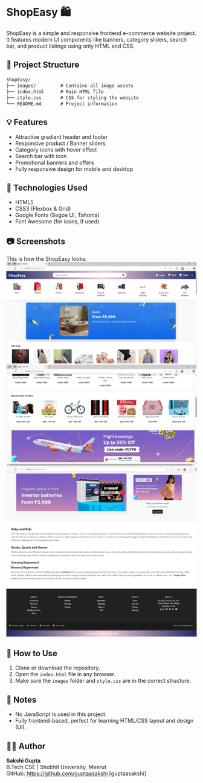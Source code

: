 # ShopEasy 🛍️

ShopEasy is a simple and responsive frontend e-commerce website project. It features modern UI components like banners, category sliders, search bar, and product listings using only HTML and CSS.

## 🧾 Project Structure

```
ShopEasy/
├── images/         # Contains all image assets
├── index.html      # Main HTML file
├── style.css       # CSS for styling the website
└── README.md       # Project information
```

## 💡 Features

- Attractive gradient header and footer
- Responsive product / Banner sliders
- Category icons with hover effect
- Search bar with icon
- Promotional banners and offers
- Fully responsive design for mobile and desktop

## 🔧 Technologies Used

- HTML5
- CSS3 (Flexbox & Grid)
- Google Fonts (Segoe UI, Tahoma)
- Font Awesome (for icons, if used)

## 📷 Screenshots

This is how the ShopEasy looks:
![Nav, Category &Banners](images/Screenshot1.png)
![Products](images/Screenshot2.png)
![Offers](images/Screenshot3.png)
![Footer & Articles](images/Screenshot4.png)

## 📁 How to Use

1. Clone or download the repository.
2. Open the `index.html` file in any browser.
3. Make sure the `images` folder and `style.css` are in the correct structure.

## 📌 Notes

- No JavaScript is used in this project.
- Fully frontend-based, perfect for learning HTML/CSS layout and design (UI).

## 🙋‍♀️ Author

**Sakshi Gupta**  
B.Tech CSE | Shobhit University, Meerut  
GitHub: https://github.com/guptaasakshi [guptaasakshi]